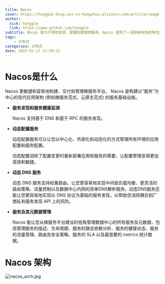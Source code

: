 ```yaml
---
title: Nacos
cover: https://hanggle-blog.oss-cn-hangzhou.aliyuncs.com/article/image-20220117215820573.png
author: 
  nick: hanggle
  link: https://www.github.com/hanggle
subtitle: Nacos 致力于帮助发现、配置和管理微服务。Nacos 提供了一组简单易用的特性集，帮助您快速实现动态服务发现、服务配置、服务元数据及流量管理。
tags: 
    - 分布式
categories: 分布式
date: 2022-01-17 21:59:12
---
```


# Nacos是什么

Nacos 更敏捷和容易地构建、交付和管理微服务平台。 Nacos 是构建以“服务”为中心的现代应用架构 (例如微服务范式、云原生范式) 的服务基础设施。

* **服务发现和服务健康监测**

  Nacos 支持基于 DNS 和基于 RPC 的服务发现。

* **动态配置服务**

  动态配置服务可以让您以中心化、外部化和动态化的方式管理所有环境的应用配置和服务配置。

  动态配置消除了配置变更时重新部署应用和服务的需要，让配置管理变得更加高效和敏捷。

* **动态 DNS 服务**

  动态 DNS 服务支持权重路由，让您更容易地实现中间层负载均衡、更灵活的路由策略、流量控制以及数据中心内网的简单DNS解析服务。动态DNS服务还能让您更容易地实现以 DNS 协议为基础的服务发现，以帮助您消除耦合到厂商私有服务发现 API 上的风险。

* **服务及其元数据管理**

  Nacos 能让您从微服务平台建设的视角管理数据中心的所有服务及元数据，包括管理服务的描述、生命周期、服务的静态依赖分析、服务的健康状态、服务的流量管理、路由及安全策略、服务的 SLA 以及最首要的 metrics 统计数据。

  

#  Nacos 架构



![nacos_arch.jpg](https://cdn.nlark.com/yuque/0/2019/jpeg/338441/1561217892717-1418fb9b-7faa-4324-87b9-f1740329f564.jpeg)

